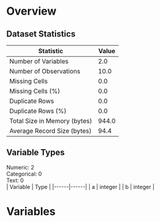 # Overview

## Dataset Statistics
| Statistic | Value |
|------|------|
| Number of Variables |   2.0 |
| Number of Observations |  10.0 |
| Missing Cells |   0.0 |
| Missing Cells (%) |   0.0 |
| Duplicate Rows |   0.0 |
| Duplicate Rows (%) |   0.0 |
| Total Size in Memory (bytes) | 944.0 |
| Average Record Size (bytes) |  94.4 |

## Variable Types
Numeric: 2  
Categorical: 0  
Text: 0  
| Variable | Type |
|------|------|
| a | integer |
| b | integer |

# Variables
